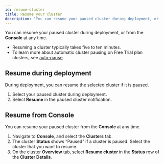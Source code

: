 ```yaml
---
id: resume-cluster
title: Resume your cluster
description: "You can resume your paused cluster during deployment, or from the Console at any time."
---
```


You can resume your paused cluster during deployment, or from the **Console** at any time.

- Resuming a cluster typically takes five to ten minutes.
- To learn more about automatic cluster pausing on Free Trial plan clusters, see [auto-pause](/components/concepts/clusters.md#auto-pause).

## Resume during deployment

During deployment, you can resume the selected cluster if it is paused.

1. Select your paused cluster during deployment.
1. Select **Resume** in the paused cluster notification.

## Resume from Console

You can resume your paused cluster from the **Console** at any time.

1. Navigate to **Console**, and select the **Clusters** tab.
1. The cluster **Status** shows “Paused” if a cluster is paused. Select the cluster that you want to resume.
1. On the cluster **Overview** tab, select **Resume cluster** in the **Status** row of the **Cluster Details**.
